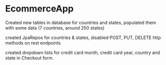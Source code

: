 # EcommerceApp
Created new tables in database for countries and states, populated them with some data (7 countries, around 250 states)

created JpaRepos for countries & states, disabled POST, PUT, DELETE http methods on rest endpoints

created dropdown lists for credit card month, credit card year, country and state in Checkout form. 
